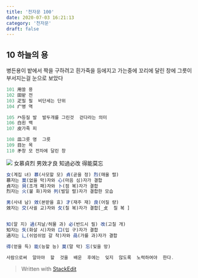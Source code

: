 ```yaml
---
title: '천자문 100'
date: 2020-07-03 16:21:13
category: '천자문'
draft: false
---
```


## 10 하늘의 용

병든용이 밭에서 짝을 구하려고
흰가죽을 등에지고 가는중에
꼬리에 달린 창에 그릇이 부서지는걸 눈으로 보았다

```js
101 用쓸 용
102 田밭 전
103 疋필 필  비단세는 단위
104 疒병 역

105 癶등질 발  발두개를 그린것  걷다라는 의미
106 白흰 백
107 皮가죽 피

108 皿그릇 명  그릇
109 目눈 목
110 矛창 모 전차에 달린 창
```
![](https://i.ibb.co/Zfcymb4/2020-07-05-3-28-16.png)
女慕貞烈  男效才良
知過必改  得能莫忘
```js
女(계집 녀) 慕(사모할 모) 貞(곧을 정) 烈(매울 렬)
慕자는 莫(없을 막)자와 心(마음 심)자가 결합
貞자는 貝(조개 패)자와 卜(점 복)자가 결합
烈자는 火(불 화)자와 列(벌일 렬)자가 결합한 모습

男(사내 남) 效(본받을 효) 才(재주 재) 良(어질 량)
效자는 交(사귈 교)자와 攵(칠 복)자가 결합[_攴  칠 복 ]


知(알 지) 過(지날/허물 과) 必(반드시 필) 改(고칠 개)
知자는 矢(화살 시)자와 口(입 구)자가 결합
過자는 辶(쉬엄쉬엄 갈 착)자와 咼(가를 과)자가 결합

得(얻을 득) 能(능할 능) 莫(말 막) 忘(잊을 망)

사람으로써  알아야  할  것을  배운  후에는  잊지  않도록  노력하여야  한다.
```

> Written with [StackEdit](https://stackedit.io/)
<!--stackedit_data:
eyJoaXN0b3J5IjpbLTMxNDQxOTk4MywtMTg0MzQ5NDEwNSwxMz
E2NDc5NTYzLC0xNjcxNjI4MzY0LDIxMDQxMTk1OTcsLTk2OTg3
ODYwM119
-->